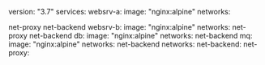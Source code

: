 version: "3.7"
services:
  websrv-a: 
    image: "nginx:alpine"
    networks:      
      
net-proxy
net-backend
  websrv-b:
    image: "nginx:alpine"
    networks:
net-proxy
net-backend
  db:
    image: "nginx:alpine"
    networks:
net-backend
  mq:
    image: "nginx:alpine"
    networks:
net-backend
networks:
    net-backend:
    net-proxy:
